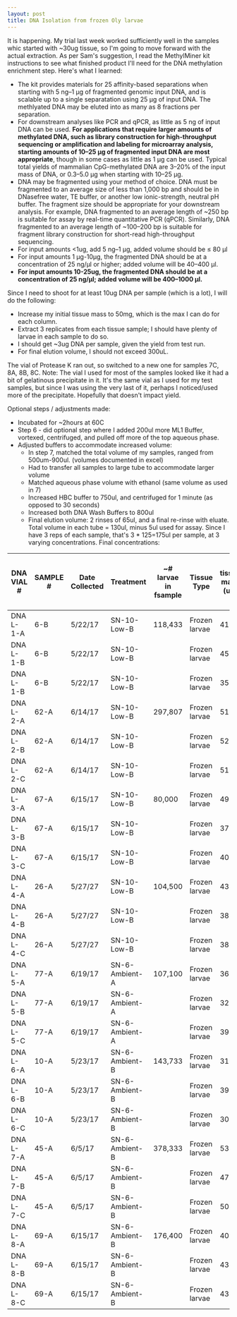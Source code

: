 ```yaml
---
layout: post
title: DNA Isolation from frozen Oly larvae
---
```


It is happening. My trial last week worked sufficiently well in the samples whic started with ~30ug tissue, so I'm going to move forward with the actual extraction.  As per Sam's suggestion, I read the MethylMiner kit instructions to see what finished product I'll need for the DNA methylation enrichment step.  Here's what I learned: 

  * The kit provides materials for 25 affinity-based separations when starting with 5 ng–1 μg of fragmented genomic input DNA, and is scalable up to a single separatation using 25 μg of input DNA. The methlyated DNA may be eluted into as many as 8 fractions per separation.  
  * For downstream analyses like PCR and qPCR, as little as 5 ng of input DNA can be used. **For applications that require larger amounts of methylated DNA, such as library construction for high-throughput sequencing or amplification and labeling for microarray analysis, starting amounts of 10–25 μg of fragmented input DNA are most appropriate**, though in some cases as little as 1 μg can be used. Typical total yields of mammalian CpG-methylated DNA are 3–20% of the input mass of DNA, or 0.3–5.0 μg when starting with 10–25 μg. 
  * DNA may be fragmented using your method of choice. DNA must be fragmented to an average size of less than 1,000 bp and should be in DNasefree water, TE buffer, or another low ionic-strength, neutral pH buffer. The fragment size should be appropriate for your downstream analysis. For example, DNA fragmented to an average length of ~250 bp is suitable for assay by real-time quantitative PCR (qPCR). Similarly, DNA fragmented to an average length of ~100–200 bp is suitable for fragment library construction for short-read high-throughput sequencing.  
  * For input amounts <1ug, add 5 ng–1 μg, added volume should be ≤ 80 μl 
  * For input amounts 1 μg-10μg, the fragmented DNA should be at a concentration of 25 ng/μl or higher; added volume will be 40–400 μl.   
  * **For input amounts 10-25ug,  the fragmented DNA should be at a concentration of 25 ng/μl; added volume will be 400–1000 μl.**   

Since I need to shoot for at least 10ug DNA per sample (which is a lot), I will do the following: 
  * Increase my initial tissue mass to 50mg, which is the max I can do for each column.  
  * Extract 3 replicates from each tissue sample; I should have plenty of larvae in each sample to do so.  
  * I should get ~3ug DNA per sample, given the yield from test run. 
  * For final elution volume, I should not exceed 300uL.  
  
The vial of Protease K ran out, so switched to a new one for samples 7C, 8A, 8B, 8C.  Note: The vial I used for most of the samples looked like it had a bit of gelatinous precipitate in it.  It's the same vial as I used for my test samples, but since I was using the very last of it, perhaps I noticed/used more of the precipitate. Hopefully that doesn't impact yield. 

Optional steps / adjustments made: 
  * Incubated for ~2hours at 60C  
  * Step 6 - did optional step where I added 200ul more ML1 Buffer, vortexed, centrifuged, and pulled off more of the top aqueous phase.  
  * Adjusted buffers to accommodate increased volume:  
    * In step 7, matched the total volume of my samples, ranged from 500um-900ul.  (volumes documented in excel)  
    * Had to transfer all samples to large tube to accommodate larger volume   
    * Matched aqueous phase volume with ethanol (same volume as used in 7)  
    * Increased HBC buffer to 750ul, and centrifuged for 1 minute (as opposed to 30 seconds)  
    * Increased both DNA Wash Buffers to 800ul  
    * Final elution volume: 2 rinses of 65ul, and a final re-rinse with eluate. Total volume in each tube = 130ul, minus 5ul used for assay.  Since I have 3 reps of each sample, that's 3 * 125=175ul per sample, at 3 varying concentrations.  Final concentrations:  
    

DNA VIAL # | SAMPLE # | Date Collected | Treatment | ~# larvae in   fsample | Tissue Type | tissue mass (ug) | Buffer Vol (if mass >30ug) | DNA Concentration (ng/uL) | Total ng DNA after assay | 1% of DNA (ng) per rep | 1% of DNA (ng) for each sample
-- | -- | -- | -- | -- | -- | -- | -- | -- | -- | -- | --
DNA L-1-A | 6-B | 5/22/17 | SN-10-Low-B | 118,433 | Frozen larvae | 41.3 | 481.83 | 17.600 | 2,200 | 22 | 70.50
DNA L-1-B | 6-B | 5/22/17 | SN-10-Low-B |   | Frozen larvae | 45.2 | 527.33 | 18.800 | 2,350 | 24 |  
DNA L-1-B | 6-B | 5/22/17 | SN-10-Low-B |   | Frozen larvae | 35.6 | 415.33 | 20.000 | 2,500 | 25 |  
DNA L-2-A | 62-A | 6/14/17 | SN-10-Low-B | 297,807 | Frozen larvae | 51.8 | 604.33 | 25.500 | 3,188 | 32 | 79.13
DNA L-2-B | 62-A | 6/14/17 | SN-10-Low-B |   | Frozen larvae | 52 | 606.67 | 17.000 | 2,125 | 21 |  
DNA L-2-C | 62-A | 6/14/17 | SN-10-Low-B |   | Frozen larvae | 51.3 | 598.50 | 20.800 | 2,600 | 26 |  
DNA L-3-A | 67-A | 6/15/17 | SN-10-Low-B | 80,000 | Frozen larvae | 49.6 | 578.67 | 29.000 | 3,625 | 36 | 103.13
DNA L-3-B | 67-A | 6/15/17 | SN-10-Low-B |   | Frozen larvae | 37.5 | 437.50 | 28.000 | 3,500 | 35 |  
DNA L-3-C | 67-A | 6/15/17 | SN-10-Low-B |   | Frozen larvae | 40.4 | 471.33 | 25.500 | 3,188 | 32 |  
DNA L-4-A | 26-A | 5/27/27 | SN-10-Low-B | 104,500 | Frozen larvae | 43.7 | 509.83 | 29.500 | 3,688 | 37 | 111.25
DNA L-4-B | 26-A | 5/27/27 | SN-10-Low-B |   | Frozen larvae | 38.9 | 453.83 | 29.500 | 3,688 | 37 |  
DNA L-4-C | 26-A | 5/27/27 | SN-10-Low-B |   | Frozen larvae | 38.1 | 444.50 | 30.000 | 3,750 | 38 |  
DNA L-5-A | 77-A | 6/19/17 | SN-6-Ambient-A | 107,100 | Frozen larvae | 36.5 | 425.83 | 23.500 | 2,938 | 29 | 92.50
DNA L-5-B | 77-A | 6/19/17 | SN-6-Ambient-A |   | Frozen larvae | 32.4 | 378.00 | 23.500 | 2,938 | 29 |  
DNA L-5-C | 77-A | 6/19/17 | SN-6-Ambient-A |   | Frozen larvae | 39.3 | 458.50 | 27.000 | 3,375 | 34 |  
DNA L-6-A | 10-A | 5/23/17 | SN-6-Ambient-B | 143,733 | Frozen larvae | 31.4 | 366.33 | 26.500 | 3,313 | 33 | 99.31
DNA L-6-B | 10-A | 5/23/17 | SN-6-Ambient-B |   | Frozen larvae | 39.6 | 462.00 | 28.200 | 3,525 | 35 |  
DNA L-6-C | 10-A | 5/23/17 | SN-6-Ambient-B |   | Frozen larvae | 30.2 | 352.33 | 24.750 | 3,094 | 31 |  
DNA L-7-A | 45-A | 6/5/17 | SN-6-Ambient-B | 378,333 | Frozen larvae | 53 | 618.33 | 25.500 | 3,188 | 32 | 89.06
DNA L-7-B | 45-A | 6/5/17 | SN-6-Ambient-B |   | Frozen larvae | 47.2 | 550.67 | 22.000 | 2,750 | 28 |  
DNA L-7-C | 45-A | 6/5/17 | SN-6-Ambient-B |   | Frozen larvae | 50.1 | 584.50 | 23.750 | 2,969 | 30 |  
DNA L-8-A | 69-A | 6/15/17 | SN-6-Ambient-B | 176,400 | Frozen larvae | 40.4 | 471.33 | 29.500 | 3,688 | 37 | 104.94
DNA L-8-B | 69-A | 6/15/17 | SN-6-Ambient-B |   | Frozen larvae | 43.7 | 509.83 | 28.050 | 3,506 | 35 |  
DNA L-8-C | 69-A | 6/15/17 | SN-6-Ambient-B |   | Frozen larvae | 43.6 | 508.67 | 26.400 | 3,300 | 33 |  


